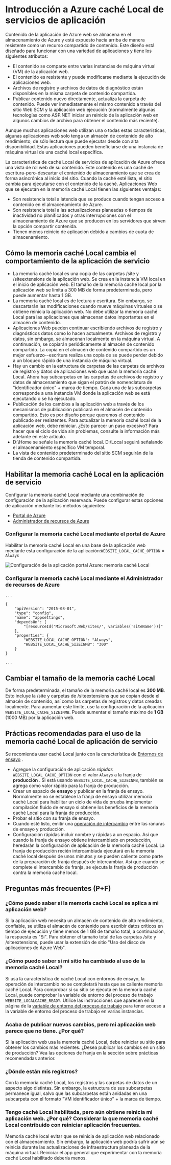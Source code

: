 <properties
   pageTitle="Información general de caché Local de servicios de aplicación Azure | Microsoft Azure"
   description="En este artículo se describe cómo habilitar, cambiar el tamaño y consultar el estado de la característica de caché Local de servicios de aplicación de Azure"
   services="app-service"
   documentationCenter="app-service"
   authors="SyntaxC4"
   manager="yochayk"
   editor=""
   tags="optional"
   keywords=""/>

<tags
   ms.service="app-service"
   ms.devlang="multiple"
   ms.topic="article"
   ms.tgt_pltfrm="na"
   ms.workload="na"
   ms.date="03/04/2016"
   ms.author="cfowler"/>

# <a name="azure-app-service-local-cache-overview"></a>Introducción a Azure caché Local de servicios de aplicación

Contenido de la aplicación de Azure web se almacena en el almacenamiento de Azure y está expuesto hacia arriba de manera resistente como un recurso compartido de contenido. Este diseño está diseñado para funcionar con una variedad de aplicaciones y tiene los siguientes atributos:  

* El contenido se comparte entre varias instancias de máquina virtual (VM) de la aplicación web.
* El contenido es resistente y puede modificarse mediante la ejecución de aplicaciones web.
* Archivos de registro y archivos de datos de diagnóstico están disponibles en la misma carpeta de contenido compartida.
* Publicar contenido nuevo directamente, actualiza la carpeta de contenido. Puede ver inmediatamente el mismo contenido a través del sitio Web SCM y la aplicación web ejecución (normalmente algunas tecnologías como ASP.NET iniciar un reinicio de la aplicación web en algunos cambios de archivo para obtener el contenido más reciente).

Aunque muchos aplicaciones web utilizan una o todas estas características, algunas aplicaciones web solo tenga un almacén de contenido de alto rendimiento, de sólo lectura que puede ejecutar desde con alta disponibilidad. Estas aplicaciones pueden beneficiarse de una instancia de máquina virtual de una caché local específica.

La característica de caché Local de servicios de aplicación de Azure ofrece una vista de rol web de su contenido. Este contenido es una caché de escritura-pero-descartar el contenido de almacenamiento que se crea de forma asincrónica al inicio del sitio. Cuando la caché esté lista, el sitio cambia para ejecutarse con el contenido de la caché. Aplicaciones Web que se ejecutan en la memoria caché Local tienen las siguientes ventajas:

* Son resistencia total a latencia que se produce cuando tengan acceso a contenido en el almacenamiento de Azure.
* Son resistencia total a las actualizaciones planeadas o tiempos de inactividad no planificados y otras interrupciones con el almacenamiento de Azure que se producen en los servidores que sirven la opción compartir contenida.
* Tienen menos reinicio de aplicación debido a cambios de cuota de almacenamiento.

## <a name="how-local-cache-changes-the-behavior-of-app-service"></a>Cómo la memoria caché Local cambia el comportamiento de la aplicación de servicio

* La memoria caché local es una copia de las carpetas /site y /siteextensions de la aplicación web. Se crea en la instancia VM local en el inicio de aplicación web. El tamaño de la memoria caché local por la aplicación web se limita a 300 MB de forma predeterminada, pero puede aumentar hasta 1 GB.
* La memoria caché local es de lectura y escritura. Sin embargo, se descartarán las modificaciones cuando mueve máquinas virtuales o se obtiene reinicia la aplicación web. No debe utilizar la memoria caché Local para las aplicaciones que almacenan datos importantes en el almacén de contenido.
* Aplicaciones Web pueden continuar escribiendo archivos de registro y diagnósticos datos como lo hacen actualmente. Archivos de registro y datos, sin embargo, se almacenan localmente en la máquina virtual. A continuación, se copiarán periódicamente al almacén de contenido compartido. La copia en el almacén de contenido compartido es un mejor esfuerzo--escritura realiza una copia de se puede perder debido a un bloqueo rápido de una instancia de máquina virtual.
* Hay un cambio en la estructura de carpetas de las carpetas de archivos de registro y datos de aplicaciones web que usan la memoria caché Local. Ahora hay subcarpetas en las carpetas de archivos de registro y datos de almacenamiento que sigan el patrón de nomenclatura de "identificador único" + marca de tiempo. Cada una de las subcarpetas corresponde a una instancia VM donde la aplicación web se está ejecutando o se ha ejecutado.  
* Publicación de los cambios a la aplicación web a través de los mecanismos de publicación publicará en el almacén de contenido compartido. Esto es por diseño porque queremos el contenido publicado ser resistentes. Para actualizar la memoria caché local de la aplicación web, debe reiniciar. ¿Esto parecer un paso excesivo? Para hacer que el ciclo de vida sin problemas, consulte la información más adelante en este artículo.
* D:\Home se señale la memoria caché local. D:\Local seguirá señalando el almacenamiento específico VM temporal.
* La vista de contenido predeterminado del sitio SCM seguirán de la tienda de contenido compartida.

## <a name="enable-local-cache-in-app-service"></a>Habilitar la memoria caché Local en la aplicación de servicio

Configurar la memoria caché Local mediante una combinación de configuración de la aplicación reservada. Puede configurar estas opciones de aplicación mediante los métodos siguientes:

* [Portal de Azure](#Configure-Local-Cache-Portal)
* [Administrador de recursos de Azure](#Configure-Local-Cache-ARM)

### <a name="configure-local-cache-by-using-the-azure-portal"></a>Configurar la memoria caché Local mediante el portal de Azure
<a name="Configure-Local-Cache-Portal"></a>

Habilitar la memoria caché Local en una base de la aplicación web mediante esta configuración de la aplicación:`WEBSITE_LOCAL_CACHE_OPTION` = `Always`  

![Configuración de la aplicación portal Azure: memoria caché Local](media/app-service-local-cache/app-service-local-cache-configure-portal.png)

### <a name="configure-local-cache-by-using-azure-resource-manager"></a>Configurar la memoria caché Local mediante el Administrador de recursos de Azure
<a name="Configure-Local-Cache-ARM"></a>

```
...

{
    "apiVersion": "2015-08-01",
    "type": "config",
    "name": "appsettings",
    "dependsOn": [
        "[resourceId('Microsoft.Web/sites/', variables('siteName'))]"
    ],
    "properties": {
        "WEBSITE_LOCAL_CACHE_OPTION": "Always",
        "WEBSITE_LOCAL_CACHE_SIZEINMB": "300"
    }
}

...
```

## <a name="change-the-size-setting-in-local-cache"></a>Cambiar el tamaño de la memoria caché Local

De forma predeterminada, el tamaño de la memoria caché local es **300 MB**. Esto incluye la /site y carpetas de /siteextensions que se copian desde el almacén de contenido, así como las carpetas de registros y datos creadas localmente. Para aumentar este límite, use la configuración de la aplicación `WEBSITE_LOCAL_CACHE_SIZEINMB`. Puede aumentar el tamaño máximo de **1 GB** (1000 MB) por la aplicación web.

## <a name="best-practices-for-using-app-service-local-cache"></a>Prácticas recomendadas para el uso de la memoria caché Local de aplicación de servicio

Se recomienda usar caché Local junto con la característica de [Entornos de ensayo](../app-service-web/web-sites-staged-publishing.md) .

* Agregue la configuración de aplicación _rápidas_ `WEBSITE_LOCAL_CACHE_OPTION` con el valor `Always` a la franja de **producción** . Si está usando `WEBSITE_LOCAL_CACHE_SIZEINMB`, también se agrega como valor rápido para la franja de producción.
* Crear un espacio de **ensayo** y publicar en la franja de ensayo. Normalmente no se establece la franja de ensayo utilizar memoria caché Local para habilitar un ciclo de vida de prueba implementar compilación fluido de ensayo si obtiene los beneficios de la memoria caché Local para la franja de producción.
*   Probar el sitio con su franja de ensayo.  
*   Cuando esté listo, emitir una [operación de intercambio](../app-service-web/web-sites-staged-publishing.md#to-swap-deployment-slots) entre las ranuras de ensayo y producción.  
*   Configuración rápidas incluir nombre y rápidas a un espacio. Así que cuando la franja de ensayo obtiene intercambiado en producción, heredarán la configuración de aplicación de la memoria caché Local. La franja de producción recién intercambiada ejecutará en la memoria caché local después de unos minutos y se pueden caliente como parte de la preparación de franja después de intercambiar. Así que cuando se complete el intercambio de franja, se ejecuta la franja de producción contra la memoria caché local.

## <a name="frequently-asked-questions-faq"></a>Preguntas más frecuentes (P+F)

### <a name="how-can-i-tell-if-local-cache-applies-to-my-web-app"></a>¿Cómo puedo saber si la memoria caché Local se aplica a mi aplicación web?

Si la aplicación web necesita un almacén de contenido de alto rendimiento, confiable, se utiliza el almacén de contenido para escribir datos críticos en tiempo de ejecución y tiene menos de 1 GB de tamaño total, a continuación, la respuesta es "Sí". Para obtener el tamaño total de las carpetas /site y /siteextensions, puede usar la extensión de sitio "Uso del disco de aplicaciones de Azure Web".  

### <a name="how-can-i-tell-if-my-site-has-switched-to-using-local-cache"></a>¿Cómo puedo saber si mi sitio ha cambiado al uso de la memoria caché Local?

Si usa la característica de caché Local con entornos de ensayo, la operación de intercambio no se completará hasta que se caliente memoria caché Local. Para comprobar si su sitio se ejecuta en la memoria caché Local, puede comprobar la variable de entorno del proceso de trabajo `WEBSITE_LOCALCACHE_READY`. Utilice las instrucciones que aparecen en la página de la [variable de entorno del proceso de trabajo](https://github.com/projectkudu/kudu/wiki/Process-Threads-list-and-minidump-gcdump-diagsession#process-environment-variable) para tener acceso a la variable de entorno del proceso de trabajo en varias instancias.  

### <a name="i-just-published-new-changes-but-my-web-app-does-not-seem-to-have-them-why"></a>Acaba de publicar nuevos cambios, pero mi aplicación web parece que no tiene. ¿Por qué?

Si la aplicación web usa la memoria caché Local, debe reiniciar su sitio para obtener los cambios más recientes. ¿Desea publicar los cambios en un sitio de producción? Vea las opciones de franja en la sección sobre prácticas recomendadas anterior.

### <a name="where-are-my-logs"></a>¿Dónde están mis registros?

Con la memoria caché Local, los registros y las carpetas de datos de un aspecto algo distintas. Sin embargo, la estructura de sus subcarpetas permanece igual, salvo que las subcarpetas están anidadas en una subcarpeta con el formato "VM identificador único" + la marca de tiempo.

### <a name="i-have-local-cache-enabled-but-my-web-app-still-gets-restarted-why-is-that-i-thought-local-cache-helped-with-frequent-app-restarts"></a>Tengo caché Local habilitada, pero aún obtiene reinicia mi aplicación web. ¿Por qué? Considerar la que memoria caché Local contribuido con reiniciar aplicación frecuentes.

Memoria caché local evitar que se reinicia de aplicación web relacionado con el almacenamiento. Sin embargo, la aplicación web podría sufrir aún se reinicia durante las actualizaciones de infraestructura planeada de la máquina virtual. Reiniciar el app general que experimentar con la memoria caché Local habilitado debería menos.
